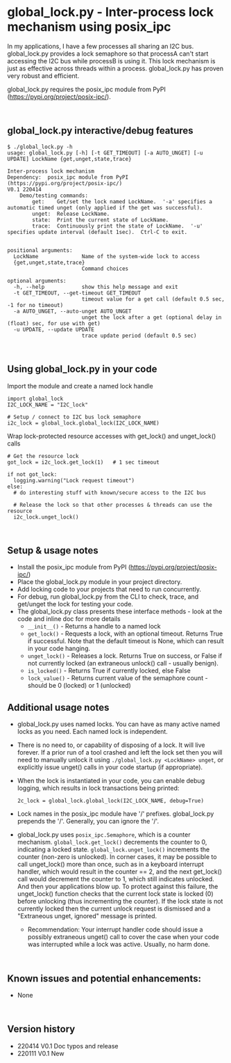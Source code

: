 # global_lock.py - Inter-process lock mechanism using posix_ipc

In my applications, I have a few processes all sharing an I2C bus.  global_lock.py provides a lock semaphore 
so that processA can't start accessing the I2C bus while processB is using it.  This lock mechanism is just as effective across threads within a process.  global_lock.py has proven
very robust and efficient.

global_lock.py requires the posix_ipc module from PyPI (https://pypi.org/project/posix-ipc/).

` `  
## global_lock.py interactive/debug features

```
$ ./global_lock.py -h
usage: global_lock.py [-h] [-t GET_TIMEOUT] [-a AUTO_UNGET] [-u UPDATE] LockName {get,unget,state,trace}

Inter-process lock mechanism
Dependency:  posix_ipc module from PyPI (https://pypi.org/project/posix-ipc/)
V0.1 220414
    Demo/testing commands:
        get:    Get/set the lock named LockName.  '-a' specifies a automatic timed unget (only applied if the get was successful).
        unget:  Release LockName.
        state:  Print the current state of LockName.
        trace:  Continuously print the state of LockName.  '-u' specifies update interval (default 1sec).  Ctrl-C to exit.
    

positional arguments:
  LockName              Name of the system-wide lock to access
  {get,unget,state,trace}
                        Command choices

optional arguments:
  -h, --help            show this help message and exit
  -t GET_TIMEOUT, --get-timeout GET_TIMEOUT
                        timeout value for a get call (default 0.5 sec, -1 for no timeout)
  -a AUTO_UNGET, --auto-unget AUTO_UNGET
                        unget the lock after a get (optional delay in (float) sec, for use with get)
  -u UPDATE, --update UPDATE
                        trace update period (default 0.5 sec)
```


` `  
## Using global_lock.py in your code

Import the module and create a named lock handle

    import global_lock
    I2C_LOCK_NAME = "I2C_lock"  

    # Setup / connect to I2C bus lock semaphore
    i2c_lock = global_lock.global_lock(I2C_LOCK_NAME)


Wrap lock-protected resource accesses with get_lock() and unget_lock() calls


    # Get the resource lock
    got_lock = i2c_lock.get_lock(1)   # 1 sec timeout

    if not got_lock:
      logging.warning("Lock request timeout")
    else:
      # do interesting stuff with known/secure access to the I2C bus

      # Release the lock so that other processes & threads can use the resource
      i2c_lock.unget_lock()


` `  
## Setup & usage notes
- Install the posix_ipc module from PyPI (https://pypi.org/project/posix-ipc/)
- Place the global_lock.py module in your project directory.
- Add locking code to your projects that need to run concurrently.
- For debug, run global_lock.py from the CLI to check, trace, and get/unget the lock for testing your code.
- The global_lock.py class presents these interface methods - look at the code and inline doc for more details
  - `__init__()` - Returns a handle to a named lock
  - `get_lock()` - Requests a lock, with an optional timeout.  Returns True if successful.  Note that the default timeout is None, which can result in your code hanging.
  - `unget_lock()` - Releases a lock.  Returns True on success, or False if not currently locked (an extraneous unlock() call - usually benign).
  - `is_locked()` - Returns True if currently locked, else False
  - `lock_value()` - Returns current value of the semaphore count - should be 0 (locked) or 1 (unlocked)
` `  

## Additional usage notes

- global_lock.py uses named locks.  You can have as many active named locks as you need.  Each named lock is independent.
- There is no need to, or capability of disposing of a lock.  It will live forever.  If a prior run of a tool crashed and left the lock set then you will need to manually unlock it using `./global_lock.py <LockName> unget`, or explicitly issue unget() calls in your code startup (if appropriate).
- When the lock is instantiated in your code, you can enable debug logging, which results in lock transactions being printed:

      2c_lock = global_lock.global_lock(I2C_LOCK_NAME, debug=True)

- Lock names in the posix_ipc module have '/' prefixes.  global_lock.py prepends the '/'.  Generally, you can ignore the '/'.
- global_lock.py uses `posix_ipc.Semaphore`, which is a counter mechanism.  `global_lock.get_lock()` decrements the counter to 0, indicating a locked state.  `global_lock.unget_lock()` increments the counter (non-zero is unlocked).
In corner cases, it may be possible to call unget_lock() more than once, such as in a keyboard interrupt handler, which would result in the counter == 2, and the next get_lock() call would decrement the counter to 1, which still indicates unlocked.  And then your applications blow up.
To protect against this failure, the unget_lock() function checks that the current lock state is locked (0) before unlocking (thus incrementing the counter).  If the lock state is not currently locked then the current unlock request is dismissed and a "Extraneous unget, ignored" message is printed.

  - Recommendation:  Your interrupt handler code should issue a possibly extraneous unget() call to cover the case when your code was interrupted while a lock was active.  Usually, no harm done.

` `  
## Known issues and potential enhancements:
- None

` `  
## Version history
- 220414  V0.1  Doc typos and release
- 220111  V0.1  New
